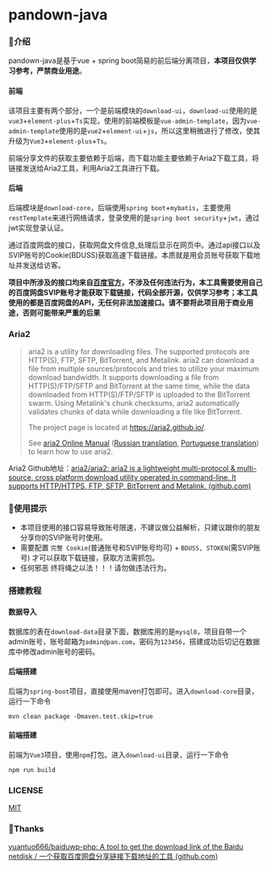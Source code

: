 # pandown-java

### :bookmark:介绍

pandown-java是基于vue + spring boot简易的前后端分离项目，**本项目仅供学习参考，严禁商业用途**。

#### 前端

该项目主要有两个部分，一个是前端模块的`download-ui`，`download-ui`使用的是`vue3`+`element-plus`+`Ts`实现，使用的前端模板是`vue-admin-template`，因为`vue-admin-template`使用的是`vue2`+`element-ui`+`js`，所以这里稍微进行了修改，使其升级为`Vue3`+`element-plus`+`Ts`。

前端分享文件的获取主要依赖于后端，而下载功能主要依赖于Aria2下载工具，将链接发送给Aria2工具，利用Aria2工具进行下载。



#### 后端

后端模块是`download-core`，后端使用`spring boot`+`mybatis`，主要使用`restTemplate`来进行网络请求，登录使用的是`spring boot security`+`jwt`，通过jwt实现登录认证。

通过百度网盘的接口，获取网盘文件信息,处理后显示在网页中。通过api接口以及SVIP账号的Cookie(BDUSS)获取高速下载链接。本质就是用会员账号获取下载地址并发送给访客。

**项目中所涉及的接口均来自[百度官方](https://pan.baidu.com/union)，不涉及任何违法行为，本工具需要使用自己的百度网盘SVIP账号才能获取下载链接，代码全部开源，仅供学习参考；本工具使用的都是百度网盘的API，无任何非法加速接口。请不要将此项目用于商业用途，否则可能带来严重的后果**



### Aria2

> aria2 is a utility for downloading files. The supported protocols are HTTP(S), FTP, SFTP, BitTorrent, and Metalink. aria2 can download a file from multiple sources/protocols and tries to utilize your maximum download bandwidth. It supports downloading a file from HTTP(S)/FTP/SFTP and BitTorrent at the same time, while the data downloaded from HTTP(S)/FTP/SFTP is uploaded to the BitTorrent swarm. Using Metalink's chunk checksums, aria2 automatically validates chunks of data while downloading a file like BitTorrent.
>
> The project page is located at https://aria2.github.io/.
>
> See [aria2 Online Manual](https://aria2.github.io/manual/en/html/) ([Russian translation](https://aria2.github.io/manual/ru/html/), [Portuguese translation](https://aria2.github.io/manual/pt/html/)) to learn how to use aria2.

Aria2 Github地址：[aria2/aria2: aria2 is a lightweight multi-protocol & multi-source, cross platform download utility operated in command-line. It supports HTTP/HTTPS, FTP, SFTP, BitTorrent and Metalink. (github.com)](https://github.com/aria2/aria2)



### :pear:使用提示

- 本项目使用的接口容易导致账号限速，不建议做公益解析，只建议跟你的朋友分享你的SVIP账号时使用。
- 需要配置 `完整 Cookie`(普通账号和SVIP账号均可) + `BDUSS, STOKEN`(需SVIP账号) 才可以获取下载链接，获取方法需抓包。
- 任何邪恶 终将绳之以法！！！请勿做违法行为。





### 搭建教程

#### 数据导入

数据库的表在`download-data`目录下面，数据库用的是`mysql8`，项目自带一个admin账号，账号邮箱为`admin@pan.com`，密码为`123456`，搭建成功后切记在数据库中修改admin账号的密码。



#### 后端搭建

后端为`spring-boot`项目，直接使用maven打包即可。进入`download-core`目录，运行一下命令

```
mvn clean package -Dmaven.test.skip=true
```



#### 前端搭建

前端为`Vue3`项目，使用`npm`打包。进入`download-ui`目录，运行一下命令

```
npm run build
```



### LICENSE

[MIT](./LICENSE)

### :pill:Thanks

[yuantuo666/baiduwp-php: A tool to get the download link of the Baidu netdisk / 一个获取百度网盘分享链接下载地址的工具 (github.com)](https://github.com/yuantuo666/baiduwp-php)



